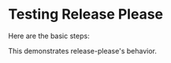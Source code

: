 # Testing Release Please

Here are the basic steps:

This demonstrates release-please's behavior.



